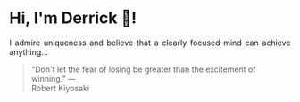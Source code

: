 # Hi, I'm Derrick 👋!
<p align="justify">I admire uniqueness and believe that a clearly focused mind can achieve anything...</p> 
<!-- #quote-start -->
<blockquote>&ldquo;Don't let the fear of losing be greater than the excitement of winning.&rdquo; &mdash; <footer>Robert Kiyosaki</footer></blockquote>
<!-- #quote-end -->
